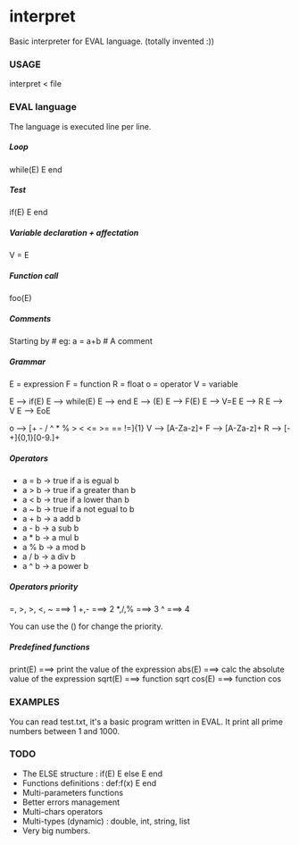 interpret
=========

Basic interpreter for EVAL language. (totally invented :))

### USAGE
interpret < file

### EVAL language

The language is executed line per line.

##### Loop
while(E)
	E
end

##### Test
if(E)
	E
end

##### Variable declaration + affectation
V = E

##### Function call
foo(E)

##### Comments
Starting by #
eg:
a = a+b # A comment

##### Grammar
E = expression
F = function
R = float
o = operator
V = variable

E --> if(E)
E --> while(E)
E --> end
E --> (E)
E --> F(E)
E --> V=E
E --> R
E --> V
E --> EoE

o --> [+ - / ^ * % > < <= >= == !=]{1}
V --> [A-Za-z]+
F --> [A-Za-z]+
R --> [-+]{0,1}[0-9.]+

##### Operators
* a = b -> true if a is egual b
* a > b -> true if a greater than b
* a < b -> true if a lower than b
* a ~ b -> true if a not egual to b
* a + b -> a add b
* a - b -> a sub b
* a * b -> a mul b
* a % b -> a mod b
* a / b -> a div b
* a ^ b -> a power b

##### Operators priority
=, >, >, <, ~          ===> 1
+,-                    ===> 2
*,/,%                  ===> 3
^                      ===> 4

You can use the () for change the priority.

##### Predefined functions
print(E) ===> print the value of the expression
abs(E)   ===> calc the absolute value of the expression
sqrt(E)  ===> function sqrt
cos(E)   ===> function cos

### EXAMPLES
You can read test.txt, it's a basic program written in EVAL.
It print all prime numbers between 1 and 1000.


### TODO
- The ELSE structure : if(E) E  else  E  end
- Functions definitions : def:f(x) E end
- Multi-parameters functions
- Better errors management
- Multi-chars operators
- Multi-types (dynamic) : double, int, string, list
- Very big numbers.
